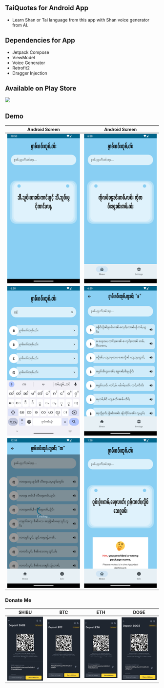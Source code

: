 ## TaiQuotes for Android App
- Learn Shan or Tai language from this app with Shan voice generator from AI.

## Dependencies for App
- Jetpack Compose
- ViewModel
- Voice Generator
- Retrofit2
- Dragger Injection

## Available on Play Store
[<img src="[path/to/image.png">](](https://play.google.com/intl/en_us/badges/static/images/badges/en_badge_web_generic.png)[https://link-to-your-URL/](https://play.google.com/store/apps/details?id=com.pld3v.taiquotes))

## Demo
   Android Screen | Android Screen
:-------------------------: | :-------------------------:
<img src="src/1.png" width="300px"> | <img src="src/2.png" width="300px">
<img src="src/3.png" width="300px"> | <img src="src/4.png" width="300px">
<img src="src/5.png" width="300px"> | <img src="src/6.png" width="300px">

### Donate Me
| SHIBU | BTC | ETH | DOGE |
| :----------: | :-----------: | :-----------: | :-----------: |
| <img src="https://github.com/saitawngpha/saitawngpha/raw/main/donate/shib.JPG" width="250px"/> | <img src="https://github.com/saitawngpha/saitawngpha/raw/main/donate/btc.JPG" width="250px"/> | <img src="https://github.com/saitawngpha/saitawngpha/raw/main/donate/eth.JPG" width="250px"/> | <img src="https://github.com/saitawngpha/saitawngpha/raw/main/donate/doge.JPG" width="250px"/> |
